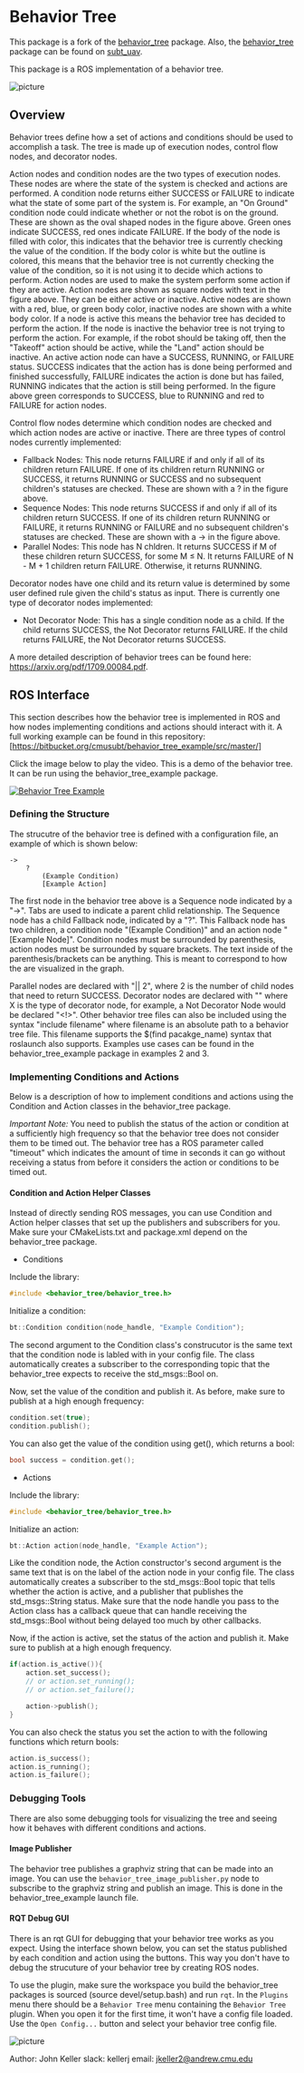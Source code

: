 # Behavior Tree

This package is a fork of the [behavior_tree](https://bitbucket.org/castacks/behavior_tree/src/master/) package. Also, the [behavior_tree](https://bitbucket.org/castacks/subt_uav/src/master/src/behavior_tree/) package can be found on [subt_uav](https://bitbucket.org/castacks/subt_uav/src/master/).



This package is a ROS implementation of a behavior tree.

![picture](images/rviz_example.png)

## Overview

Behavior trees define how a set of actions and conditions should be used to accomplish a task. The tree is made up of execution nodes, control flow nodes, and decorator nodes.

Action nodes and condition nodes are the two types of execution nodes. These nodes are where the state of the system is checked and actions are performed. A condition node returns either SUCCESS or FAILURE to indicate what the state of some part of the system is. For example, an "On Ground" condition node could indicate whether or not the robot is on the ground. These are shown as the oval shaped nodes in the figure above. Green ones indicate SUCCESS, red ones indicate FAILURE. If the body of the node is filled with color, this indicates that the behavior tree is currently checking the value of the condition. If the body color is white but the outline is colored, this means that the behavior tree is not currently checking the value of the condition, so it is not using it to decide which actions to perform. Action nodes are used to make the system perform some action if they are active. Action nodes are shown as square nodes with text in the figure above. They can be either active or inactive. Active nodes are shown with a red, blue, or green body color, inactive nodes are shown with a white body color. If a node is active this means the behavior tree has decided to perform the action. If the node is inactive the behavior tree is not trying to perform the action. For example, if the robot should be taking off, then the "Takeoff" action should be active, while the "Land" action should be inactive. An active action node can have a SUCCESS, RUNNING, or FAILURE status. SUCCESS indicates that the action has is done being performed and finished successfully, FAILURE indicates the action is done but has failed, RUNNING indicates that the action is still being performed. In the figure above green corresponds to SUCCESS, blue to RUNNING and red to FAILURE for action nodes.

Control flow nodes determine which condition nodes are checked and which action nodes are active or inactive. There are three types of control nodes currently implemented:

- Fallback Nodes: This node returns FAILURE if and only if all of its children return FAILURE. If one of its children return RUNNING or SUCCESS, it returns RUNNING or SUCCESS and no subsequent children's statuses are checked. These are shown with a ? in the figure above.
- Sequence Nodes: This node returns SUCCESS if and only if all of its children return SUCCESS. If one of its children return RUNNING or FAILURE, it returns RUNNING or FAILURE and no subsequent children's statuses are checked. These are shown with a → in the figure above.
- Parallel Nodes: This node has N chldren. It returns SUCCESS if M of these children return SUCCESS, for some M ≤ N. It returns FAILURE of N - M + 1 children return FAILURE. Otherwise, it returns RUNNING.

Decorator nodes have one child and its return value is determined by some user defined rule given the child's status as input. There is currently one type of decorator nodes implemented:

- Not Decorator Node: This has a single condition node as a child. If the child returns SUCCESS, the Not Decorator returns FAILURE. If the child returns FAILURE, the Not Decorator returns SUCCESS.

A more detailed description of behavior trees can be found here: https://arxiv.org/pdf/1709.00084.pdf.

## ROS Interface

This section describes how the behavior tree is implemented in ROS and how nodes implementing conditions and actions should interact with it. A full working example can be found in this repository: [https://bitbucket.org/cmusubt/behavior_tree_example/src/master/]

Click the image below to play the video. This is a demo of the behavior tree. It can be run using the behavior_tree_example package.

[![Behavior Tree Example](http://img.youtube.com/vi/-xRF52uCHo8/0.jpg)](https://www.youtube.com/watch?v=-xRF52uCHo8 "Behavior Tree Example")

### Defining the Structure

The strucutre of the behavior tree is defined with a configuration file, an example of which is shown below:

```
->
	?
		(Example Condition)
		[Example Action]
```

The first node in the behavior tree above is a Sequence node indicated by a "->". Tabs are used to indicate a parent chlid relationship. The Sequence node has a child Fallback node, indicated by a "?". This Fallback node has two children, a condition node "(Example Condition)" and an action node "\[Example Node\]". Condition nodes must be surrounded by parenthesis, action nodes must be surrounded by square brackets. The text inside of the parenthesis/brackets can be anything. This is meant to correspond to how the are visualized in the graph.

Parallel nodes are declared with "|| 2", where 2 is the number of child nodes that need to return SUCCESS. Decorator nodes are declared with "<X>" where X is the type of decorator node, for example, a Not Decorator Node would be declared "<!>". Other behavior tree files can also be included using the syntax "include filename" where filename is an absolute path to a behavior tree file. This filename supports the $(find pacakge_name) syntax that roslaunch also supports. Examples use cases can be found in the behavior_tree_example package in examples 2 and 3.

### Implementing Conditions and Actions

Below is a description of how to implement conditions and actions using the Condition and Action classes in the behavior_tree package.

*Important Note:* You need to publish the status of the action or condition at a sufficiently high frequency so that the behavior tree does not consider them to be timed out. The behavior tree has a ROS parameter called "timeout" which indicates the amount of time in seconds it can go without receiving a status from before it considers the action or conditions to be timed out.

#### Condition and Action Helper Classes

Instead of directly sending ROS messages, you can use Condition and Action helper classes that set up the publishers and subscribers for you. Make sure your CMakeLists.txt and package.xml depend on the behavior_tree package.

- Conditions

Include the library:

```c++
#include <behavior_tree/behavior_tree.h>
```

Initialize a condition:

```c++
bt::Condition condition(node_handle, "Example Condition");
```

The second argument to the Condition class's construcutor is the same text that the condition node is labled with in your config file. The class automatically creates a subscriber to the corresponding topic that the behavior_tree expects to receive the std_msgs::Bool on.

Now, set the value of the condition and publish it. As before, make sure to publish at a high enough frequency:

```c++
condition.set(true);
condition.publish();
```

You can also get the value of the condition using get(), which returns a bool:

```c++
bool success = condition.get();
```

- Actions

Include the library:

```c++
#include <behavior_tree/behavior_tree.h>
```

Initialize an action:

```c++
bt::Action action(node_handle, "Example Action");
```

Like the condition node, the Action constructor's second argument is the same text that is on the label of the action node in your config file. The class automatically creates a subscriber to the std_msgs::Bool topic that tells whether the action is active, and a publisher that publishes the std_msgs::String status. Make sure that the node handle you pass to the Action class has a callback queue that can handle receiving the std_msgs::Bool without being delayed too much by  other callbacks.

Now, if the action is active, set the status of the action and publish it. Make sure to publish at a high enough frequency.

```c++
if(action.is_active()){
	action.set_success();
	// or action.set_running();
	// or action.set_failure();

	action->publish();
}
```

You can also check the status you set the action to with the following functions which return bools:

```c++
action.is_success();
action.is_running();
action.is_failure();
```

### Debugging Tools

There are also some debugging tools for visualizing the tree and seeing how it behaves with different conditions and actions.

#### Image Publisher

The behavior tree publishes a graphviz string that can be made into an image. You can use the `behavior_tree_image_publisher.py` node to subscribe to the graphviz string and publish an image. This is done in the behavior_tree_example launch file.

#### RQT Debug GUI

There is an rqt GUI for debugging that your behavior tree works as you expect. Using the interface shown below, you can set the status published by each condition and action using the buttons. This way you don't have to debug the strucuture of your behavior tree by creating ROS nodes.

To use the plugin, make sure the workspace you build the behavior_tree packages is sourced (source devel/setup.bash) and run `rqt`. In the `Plugins` menu there should be a `Behavior Tree` menu containing the `Behavior Tree` plugin. When you open it for the first time, it won't have a config file loaded. Use the `Open Config...` button and select your behavior tree config file.

![picture](images/behavior_tree_rqt.png)


Author: John Keller slack: kellerj email: jkeller2@andrew.cmu.edu